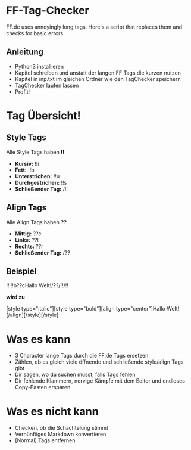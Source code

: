 # FF-Tag-Checker
FF.de uses annoyingly long tags. Here's a script that replaces them and checks for basic errors

## Anleitung
* Python3 installieren 
* Kapitel schreiben und anstatt der langen FF Tags die kurzen nutzen
* Kapitel in inp.txt im gleichen Ordner wie den TagChecker speichern
* TagChecker laufen lassen
* Profit!

# Tag Übersicht!
## Style Tags
Alle Style Tags haben **!!** 

* **Kursiv:** !!i
* **Fett:** !!b
* **Unterstrichen:** !!u
* **Durchgestrichen:** !!s
* **Schließender Tag:** /!!

## Align Tags
Alle Align Tags haben **??**
* **Mittig:** ??c
* **Links:** ??l
* **Rechts:** ??r
* **Schließender Tag:** /??

## Beispiel
!!i!!b??cHallo Welt!/??/!!/!!

**wird zu**

\[style type="italic"\]\[style type="bold"\]\[align type="center"\]Hallo Welt!\[/align\]\[/style\]\[/style\]

# Was es kann
* 3 Character lange Tags durch die FF.de Tags ersetzen
* Zählen, ob es gleich viele öffnende und schließende style/align Tags gibt
* Dir sagen, wo du suchen musst, falls Tags fehlen
* Dir fehlende Klammern, nervige Kämpfe mit dem Editor und endloses Copy-Pasten ersparen

# Was es nicht kann
* Checken, ob die Schachtelung stimmt
* Vernünftiges Markdown konvertieren
* \[Normal\] Tags entfernen


